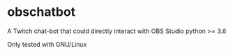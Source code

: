 # obschatbot
A Twitch chat-bot that could directly interact with OBS Studio
python >= 3.6

Only tested with GNU/Linux
